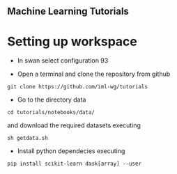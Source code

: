 ## Machine Learning Tutorials

# Setting up workspace
* In swan select configuration 93

* Open a terminal and clone the repository from github
```
git clone https://github.com/iml-wg/tutorials
```

* Go to the directory data
```
cd tutorials/notebooks/data/
```
and download the required datasets executing
```
sh getdata.sh
```

* Install python dependecies executing
```
pip install scikit-learn dask[array] --user
```

